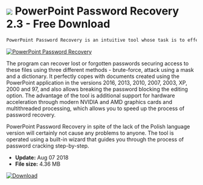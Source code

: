 # ![](https://cdn.softexe.net/static/icon/f/powerpoint-password-recovery-9936.png) PowerPoint Password Recovery 2.3 - Free Download

```sh
PowerPoint Password Recovery is an intuitive tool whose task is to effectively break passwords in multimedia presentations PPT / PPTX.
```
[![PowerPoint Password Recovery](https://gallery.dpcdn.pl/imgc/Tools/83964/g_-_420x350_1.5_-_xc984dc7b-4321-4e08-9d65-3450bb438dfa.png)](https://softexe.net/win/security-privacy/passwords/powerpoint-password-recovery:aacf.html)

The program can recover lost or forgotten passwords securing access to these files using three different methods - brute-force, attack using a mask and a dictionary. It perfectly copes with documents created using the PowerPoint application in the versions 2016, 2013, 2010, 2007, 2003, XP, 2000 and 97, and also allows breaking the password blocking the editing option. The advantage of the tool is additional support for hardware acceleration through modern NVIDIA and AMD graphics cards and multithreaded processing, which allows you to speed up the process of password recovery.
 
 PowerPoint Password Recovery in spite of the lack of the Polish language version will certainly not cause any problems to anyone. The tool is operated using a built-in wizard that guides you through the process of password cracking step-by-step.


- **Update:** Aug 07 2018
- **File size:** 4.36 MB

[![Download](https://cdn.softexe.net/static/img/download.png)](https://softexe.net/win/security-privacy/passwords/powerpoint-password-recovery:aacf.html)

